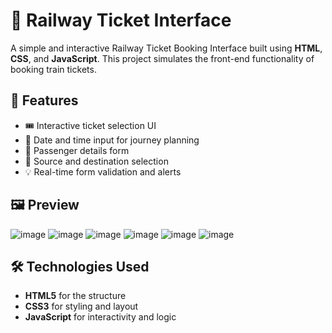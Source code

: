 # 🚆 Railway Ticket Interface

A simple and interactive Railway Ticket Booking Interface built using **HTML**, **CSS**, and **JavaScript**. This project simulates the front-end functionality of booking train tickets.

## 🎯 Features

- 🎟️ Interactive ticket selection UI
- 📅 Date and time input for journey planning
- 👥 Passenger details form
- 🚉 Source and destination selection
- 💡 Real-time form validation and alerts

## 🖼️ Preview

![image](https://github.com/user-attachments/assets/ad0af677-4068-4c90-9332-fc0ab302abf2)
![image](https://github.com/user-attachments/assets/c11ccf0a-a8a6-4dbf-83d6-aa62e238d713)
![image](https://github.com/user-attachments/assets/1916b386-d5fc-4aed-8f83-74bb45013c8d)
![image](https://github.com/user-attachments/assets/a11ec8a0-5b96-453f-badd-0a696415efbd)
![image](https://github.com/user-attachments/assets/4a83018a-f763-4a8b-9b22-216a08180a70)
![image](https://github.com/user-attachments/assets/81bcfddf-9d44-4a6a-b3be-0a441738a056)







## 🛠️ Technologies Used

- **HTML5** for the structure
- **CSS3** for styling and layout
- **JavaScript** for interactivity and logic


